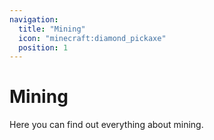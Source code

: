 ```yaml
---
navigation:
  title: "Mining"
  icon: "minecraft:diamond_pickaxe"
  position: 1
---
```


# Mining

Here you can find out everything about mining.

<SubPages />